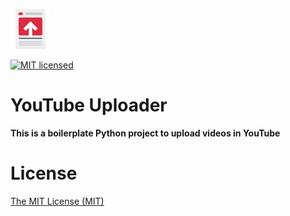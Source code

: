 ![YouTube Upload Logo](youtube.png)


[![MIT 
licensed](https://img.shields.io/badge/license-MIT-blue.svg)](LICENSE)

# YouTube Uploader

**This is a boilerplate Python project to upload videos in YouTube**


# License
[The MIT License (MIT)](LICENSE)

